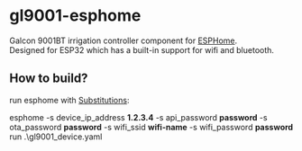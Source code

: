 # gl9001-esphome

Galcon 9001BT irrigation controller component for [ESPHome](https://esphome.io/index.html).  
Designed for ESP32 which has a built-in support for wifi and bluetooth.

## How to build?

run esphome with [Substitutions](https://esphome.io/guides/configuration-types.html#substitutions):

esphome -s device_ip_address **1.2.3.4** -s api_password **password** -s ota_password **password** -s wifi_ssid **wifi-name** -s wifi_password **password** run .\gl9001_device.yaml
